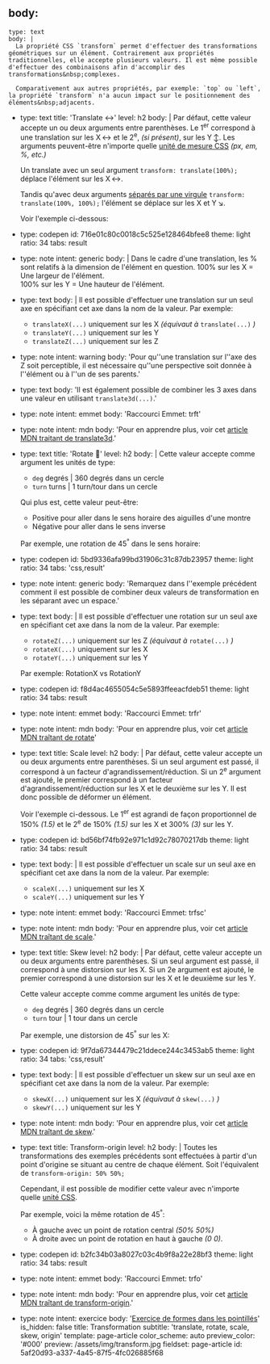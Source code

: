body:
  -
    type: text
    body: |
      La propriété CSS `transform` permet d'effectuer des transformations géométriques sur un élément. Contrairement aux propriétés traditionnelles, elle accepte plusieurs valeurs. Il est même possible d'effectuer des combinaisons afin d'accomplir des transformations&nbsp;complexes.
      
      Comparativement aux autres propriétés, par exemple: `top` ou `left`, la propriété `transform` n'a aucun impact sur le positionnement des éléments&nbsp;adjacents.
  -
    type: text
    title: 'Translate ↔️'
    level: h2
    body: |
      Par défaut, cette valeur accepte un ou deux arguments entre parenthèses. Le 1<sup>er</sup> correspond à une translation sur les X&thinsp;↔️ et le 2<sup>e</sup>, _(si présent)_, sur les&nbsp;Y&thinsp;↕️. Les arguments peuvent-être n'importe quelle [unité de mesure CSS](./unites-css) _(px, em, %, etc.)_
      
      Un translate avec un seul&nbsp;argument
      `transform: translate(100%);` 
      déplace l'élément sur les&nbsp;X&thinsp;↔️. 
      
      Tandis qu'avec deux arguments <u>séparés par une&nbsp;virgule</u> 
      `transform: translate(100%, 100%);` 
      l'élément se déplace sur les X et&nbsp;Y&thinsp;↘️.
      
      Voir l'exemple ci-dessous:
  -
    type: codepen
    id: 716e01c80c0018c5c525e128464bfee8
    theme: light
    ratio: 34
    tabs: result
  -
    type: note
    intent: generic
    body: |
      Dans le cadre d'une translation, les % sont relatifs à la dimension de l'élément en&nbsp;question. 
      100% sur les X = Une largeur de&nbsp;l'élément.  
      100% sur les Y = Une hauteur de&nbsp;l'élément.
  -
    type: text
    body: |
      Il est possible d'effectuer une translation sur un seul axe en spécifiant cet axe dans la nom de la valeur. Par exemple:
      
      - `translateX(...)` uniquement sur les&nbsp;X _(équivaut à_ `translate(...)` _)_
      - `translateY(...)` uniquement sur les&nbsp;Y
      - `translateZ(...)` uniquement sur les&nbsp;Z
  -
    type: note
    intent: warning
    body: 'Pour qu''une translation sur l''axe des Z soit perceptible, il est nécessaire qu''une perspective soit donnée à l''élément ou à l''un de ses&nbsp;parents.'
  -
    type: text
    body: 'Il est également possible de combiner les 3 axes dans une valeur en utilisant `translate3d(...)`.'
  -
    type: note
    intent: emmet
    body: 'Raccourci Emmet: trft'
  -
    type: note
    intent: mdn
    body: 'Pour en apprendre plus, voir cet [article MDN traitant de&nbsp;translate3d](https://developer.mozilla.org/fr/docs/Web/CSS/transform-function/translate3d).'
  -
    type: text
    title: 'Rotate 🔄'
    level: h2
    body: |
      Cette valeur accepte comme argument les unités de&nbsp;type: 
      
      - `deg` degrés | 360 degrés dans un cercle
      - `turn` turns | 1 turn/tour dans un cercle
      
      Qui plus est, cette valeur&nbsp;peut-être:
      
      - Positive pour aller dans le sens horaire des aiguilles d'une&nbsp;montre
      - Négative pour aller dans le sens&nbsp;inverse
      
      Par exemple, une rotation de&nbsp;45<sup>°</sup> dans le sens&nbsp;horaire:
  -
    type: codepen
    id: 5bd9336afa99bd31906c31c87db23957
    theme: light
    ratio: 34
    tabs: 'css,result'
  -
    type: note
    intent: generic
    body: 'Remarquez dans l''exemple précédent comment il est possible de combiner deux valeurs de transformation en les séparant avec un&nbsp;espace.'
  -
    type: text
    body: |
      Il est possible d'effectuer une rotation sur un seul axe en spécifiant cet axe dans la nom de la valeur. Par exemple:
      
      - `rotateZ(...)` uniquement sur les Z _(équivaut à_ `rotate(...)` _)_
      - `rotateX(...)` uniquement sur les X 
      - `rotateY(...)` uniquement sur les Y
      
      Par exemple: RotationX vs RotationY
  -
    type: codepen
    id: f8d4ac4655054c5e5893ffeeacfdeb51
    theme: light
    ratio: 34
    tabs: result
  -
    type: note
    intent: emmet
    body: 'Raccourci Emmet: trfr'
  -
    type: note
    intent: mdn
    body: 'Pour en apprendre plus, voir cet [article MDN traîtant de&nbsp;rotate](https://developer.mozilla.org/fr/docs/Web/CSS/transform-function/rotate)'
  -
    type: text
    title: Scale
    level: h2
    body: |
      Par défaut, cette valeur accepte un ou deux arguments entre parenthèses. Si un seul argument est passé, il correspond à un facteur d'agrandissement/réduction. Si un 2<sup>e</sup> argument est ajouté, le premier correspond à un facteur d'agrandissement/réduction sur les X et le deuxième sur les Y. Il est donc possible de déformer un&nbsp;élément.
      
      Voir l'exemple ci-dessous. Le 1<sup>er</sup> est agrandi de façon proportionnel de 150% _(1.5)_ et le 2<sup>e</sup> de 150% _(1.5)_ sur les X et 300% _(3)_ sur les&nbsp;Y.
  -
    type: codepen
    id: bd56bf74fb92e971c1d92c78070217db
    theme: light
    ratio: 34
    tabs: result
  -
    type: text
    body: |
      Il est possible d'effectuer un scale sur un seul axe en spécifiant cet axe dans la nom de la valeur. Par exemple:
      
      - `scaleX(...)` uniquement sur les&nbsp;X
      - `scaleY(...)` uniquement sur les&nbsp;Y
  -
    type: note
    intent: emmet
    body: 'Raccourci Emmet: trfsc'
  -
    type: note
    intent: mdn
    body: 'Pour en apprendre plus, voir cet [article MDN traîtant de&nbsp;scale](https://developer.mozilla.org/fr/docs/Web/CSS/transform-function/scale).'
  -
    type: text
    title: Skew
    level: h2
    body: |
      Par défaut, cette valeur accepte un ou deux arguments entre parenthèses. Si un seul argument est passé, il correspond à une distorsion sur les X. Si un 2e argument est ajouté, le premier correspond à une distorsion sur les X et le deuxième sur les&nbsp;Y.
      
      Cette valeur accepte comme comme argument les unités de&nbsp;type: 
      
      - `deg` degrés | 360 degrés dans un cercle
      - `turn` tour | 1 tour dans un cercle
      
      Par exemple, une distorsion de&nbsp;45<sup>°</sup> sur les&nbsp;X:
  -
    type: codepen
    id: 9f7da67344479c21ddece244c3453ab5
    theme: light
    ratio: 34
    tabs: 'css,result'
  -
    type: text
    body: |
      Il est possible d'effectuer un skew sur un seul axe en spécifiant cet axe dans la nom de la valeur. Par exemple:
      
      - `skewX(...)` uniquement sur les&nbsp;X _(équivaut à_ `skew(...)` _)_
      - `skewY(...)` uniquement sur les&nbsp;Y
  -
    type: note
    intent: mdn
    body: 'Pour en apprendre plus, voir cet [article MDN traîtant de&nbsp;skew](https://developer.mozilla.org/fr/docs/Web/CSS/transform-function/skew).'
  -
    type: text
    title: Transform-origin
    level: h2
    body: |
      Toutes les transformations des exemples précédents sont effectuées à partir d'un point d'origine se situant au centre de chaque élément. Soit l'équivalent de&nbsp;`transform-origin: 50% 50%;`
      
      Cependant, il est possible de modifier cette valeur avec n'importe quelle&nbsp;[unité CSS](./unite-css). 
      
      Par exemple, voici la même rotation de&nbsp;45<sup>°</sup>:
      
      - À gauche avec un point de rotation central&nbsp;_(50% 50%)_
      - À droite avec un point de rotation en haut à gauche&nbsp;_(0 0)_.
  -
    type: codepen
    id: b2fc34b03a8027c03c4b9f8a22e28bf3
    theme: light
    ratio: 34
    tabs: result
  -
    type: note
    intent: emmet
    body: 'Raccourci Emmet: trfo'
  -
    type: note
    intent: mdn
    body: 'Pour en apprendre plus, voir cet [article MDN traîtant de&nbsp;transform-origin](https://developer.mozilla.org/fr/docs/Web/CSS/transform-origin).'
  -
    type: note
    intent: exercice
    body: '[Exercice de formes dans les&nbsp;pointillés](https://smnarnold.com/exercice/css/transformation-formes)'
is_hidden: false
title: Transformation
subtitle: 'translate, rotate, scale, skew, origin'
template: page-article
color_scheme: auto
preview_color: '#000'
preview: /assets/img/transform.jpg
fieldset: page-article
id: 5af20d93-a337-4a45-87f5-4fc026885f68
